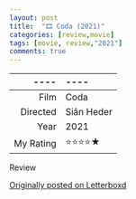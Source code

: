 ```yaml
---
layout: post
title:  "🎞️ Coda (2021)"
categories: [review,movie]
tags: [movie, review,"2021"]
comments: true
---
```


----|----
--: | :--
Film | Coda
Directed | Siân Heder
Year | 2021
My Rating | ⭐⭐⭐⭐★

Review

[Originally posted on Letterboxd](https://letterboxd.com/nickbarrett/film/coda/-2021)
